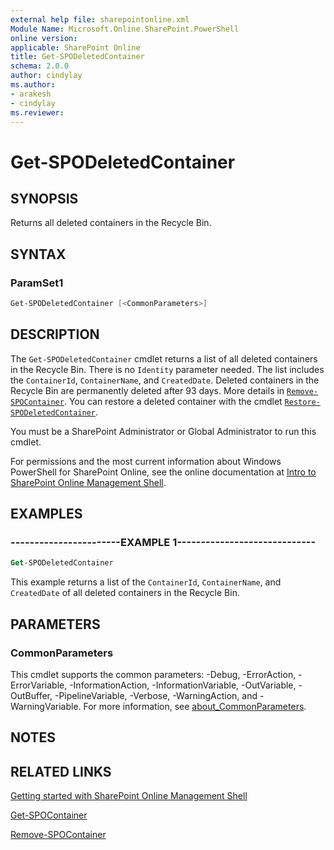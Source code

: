 ```yaml
---
external help file: sharepointonline.xml
Module Name: Microsoft.Online.SharePoint.PowerShell
online version: 
applicable: SharePoint Online
title: Get-SPODeletedContainer
schema: 2.0.0
author: cindylay
ms.author: 
- arakesh
- cindylay
ms.reviewer:
---
```



# Get-SPODeletedContainer


## SYNOPSIS

Returns all deleted containers in the Recycle Bin.

## SYNTAX



### ParamSet1

```powershell
Get-SPODeletedContainer [<CommonParameters>]
```



## DESCRIPTION

The `Get-SPODeletedContainer` cmdlet returns a list of all deleted containers in the Recycle Bin. There is no `Identity` parameter needed. The list includes the `ContainerId`, `ContainerName`, and `CreatedDate`. Deleted containers in the Recycle Bin are permanently deleted after 93 days. More details in [`Remove-SPOContainer`](./Remove-SPOContainer.md). You can restore a deleted container with the cmdlet [`Restore-SPODeletedContainer`](./Restore-SPODeletedContainer.md).

You must be a SharePoint Administrator or Global Administrator to run this cmdlet.

For permissions and the most current information about Windows PowerShell for SharePoint Online, see the online documentation at [Intro to SharePoint Online Management Shell](https://learn.microsoft.com/powershell/sharepoint/sharepoint-online/introduction-sharepoint-online-management-shell?view=sharepoint-ps).




## EXAMPLES

### -----------------------EXAMPLE 1-----------------------------

```ps
Get-SPODeletedContainer
```

This example returns a list of the `ContainerId`, `ContainerName`, and `CreatedDate` of all deleted containers in the Recycle Bin. 


## PARAMETERS



### CommonParameters

This cmdlet supports the common parameters: -Debug, -ErrorAction, -ErrorVariable, -InformationAction, -InformationVariable, -OutVariable, -OutBuffer, -PipelineVariable, -Verbose, -WarningAction, and -WarningVariable. For more information, see [about_CommonParameters](https://go.microsoft.com/fwlink/?LinkID=113216).



## NOTES

## RELATED LINKS

[Getting started with SharePoint Online Management Shell](https://learn.microsoft.com/powershell/sharepoint/sharepoint-online/connect-sharepoint-online?view=sharepoint-ps)

[Get-SPOContainer](Get-SPOContainer.md)

[Remove-SPOContainer](Remove-SPOContainer.md)

